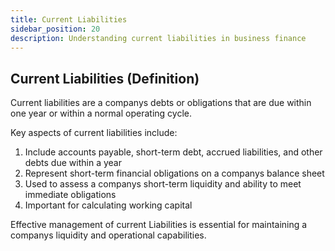 ```yaml
---
title: Current Liabilities
sidebar_position: 20
description: Understanding current liabilities in business finance
---
```

## Current Liabilities (Definition)
Current liabilities are a companys debts or obligations that are due within one year or within a normal operating cycle.

Key aspects of current liabilities include:
1. Include accounts payable, short-term debt, accrued liabilities, and other debts due within a year
2. Represent short-term financial obligations on a companys balance sheet
3. Used to assess a companys short-term liquidity and ability to meet immediate obligations
4. Important for calculating working capital

Effective management of current Liabilities is essential for maintaining a companys liquidity and operational capabilities.
